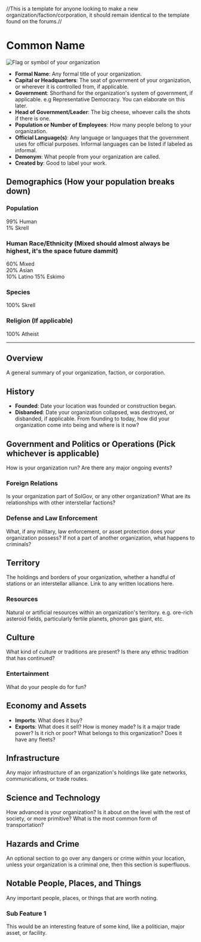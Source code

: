 //This is a template for anyone looking to make a new organization/faction/corporation, it should remain identical to the template found on the forums.//

# Common Name


![Flag or symbol of your organization][2]
 
* **Formal Name**: Any formal title of your organization.
* **Capital or Headquarters**:  The seat of government of your organization, or wherever it is controlled from, if applicable.
* **Government**: Shorthand for the organization's system of government, if applicable. e.g Representative Democracy. You can elaborate on this later.
* **Head of Government/Leader**: The big cheese, whoever calls the shots if there is one. 
* **Population or Number of Employees**: How many people belong to your organization.
* **Official Language(s)**: Any language or languages that the government uses for official purposes. Informal languages can be listed if labeled as informal.
* **Demonym**:  What people from your organization are called.
* **Created by**: Good to label your work.

## Demographics (How your population breaks down)

### Population

99% Human  
1% Skrell

### Human Race/Ethnicity (Mixed should almost always be highest, it's the space future dammit)

60% Mixed  
20% Asian  
10% Latino 
15% Eskimo

### Species

100% Skrell

### Religion (If applicable)

100% Atheist

___

## Overview
A general summary of your organization, faction, or corporation.

## History
* **Founded**: Date your location was founded or construction began.
* **Disbanded**: Date your organization collapsed, was destroyed, or disbanded, if applicable.
From founding to today, how did your organization come into being and where is it now?

## Government and Politics or Operations (Pick whichever is applicable)
How is your organization run? Are there any major ongoing events? 

### Foreign Relations
Is your organization part of SolGov, or any other organization? What are its relationships with other interstellar factions?
### Defense and Law Enforcement
What, if any military, law enforcement, or asset protection does your organization possess? If not a part of another organization, what happens to criminals?

## Territory
The holdings and borders of your organization, whether a handful of stations or an interstellar alliance. Link to any written locations here.

### Resources
Natural or artificial resources within an organization's territory. e.g. ore-rich asteroid fields, particularly fertile planets, phoron gas giant, etc.

## Culture
What kind of culture or traditions are present? Is there any ethnic tradition that has continued?

### Entertainment
What do your people do for fun?

## Economy and Assets
* **Imports**: What does it buy?
* **Exports**: What does it sell?
How is money made? Is it a major trade power? Is it rich or poor? What belongs to this organization? Does it have any fleets? 

## Infrastructure
Any major infrastructure of an organization's holdings like gate networks, communications, or trade routes.

## Science and Technology
How advanced is your organization? Is it about on the level with the rest of society, or more primitive? What is the most common form of transportation? 

## Hazards and Crime
An optional section to go over any dangers or crime within your location, unless your organization is a criminal one, then this section is superfluous.

## Notable People, Places, and Things
Any important people, places, or things that are worth noting.

### Sub Feature 1
This would be an interesting feature of some kind, like a politician, major asset, or facility.








[1]: https://baystation12.net/forums/threads/location-submission-template.2903/
[2]: http://i.imgur.com/inokrBv.png?1
